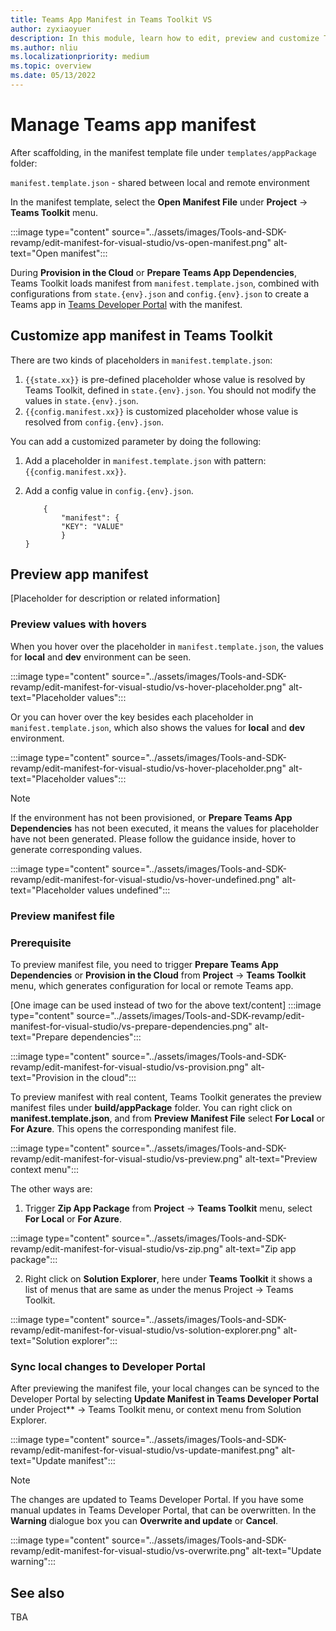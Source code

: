 ```yaml
---
title: Teams App Manifest in Teams Toolkit VS
author: zyxiaoyuer
description: In this module, learn how to edit, preview and customize Teams App Manifest in the different environment for Visual Studio.
ms.author: nliu
ms.localizationpriority: medium
ms.topic: overview
ms.date: 05/13/2022
---
```


# Manage Teams app manifest

After scaffolding, in the manifest template file under `templates/appPackage` folder:

`manifest.template.json` - shared between local and remote environment

In the manifest template, select the **Open Manifest File** under **Project** -> **Teams Toolkit** menu.

:::image type="content" source="../assets/images/Tools-and-SDK-revamp/edit-manifest-for-visual-studio/vs-open-manifest.png" alt-text="Open manifest":::

During **Provision in the Cloud** or **Prepare Teams App Dependencies**, Teams Toolkit loads manifest from `manifest.template.json`, combined with configurations from `state.{env}.json` and `config.{env}.json` to create a Teams app in [Teams Developer Portal](https://dev.teams.microsoft.com/apps) with the manifest.

## Customize app manifest in Teams Toolkit

There are two kinds of placeholders in `manifest.template.json`:

1. `{{state.xx}}` is pre-defined placeholder whose value is resolved by Teams Toolkit, defined in `state.{env}.json`. You should not modify the values in `state.{env}.json`.
2. `{{config.manifest.xx}}` is customized placeholder whose value is resolved from `config.{env}.json`.

You can add a customized parameter by doing the following:

1. Add a placeholder in `manifest.template.json` with pattern: `{{config.manifest.xx}}`.
2. Add a config value in `config.{env}.json`.

    ```
        {
            "manifest": {
            "KEY": "VALUE"
            }
    }
    ```

## Preview app manifest

[Placeholder for description or related information]

### Preview values with hovers

When you hover over the placeholder in `manifest.template.json`, the values for **local** and **dev** environment can be seen.

:::image type="content" source="../assets/images/Tools-and-SDK-revamp/edit-manifest-for-visual-studio/vs-hover-placeholder.png" alt-text="Placeholder values":::

Or you can hover over the key besides each placeholder in `manifest.template.json`, which also shows the values for **local** and **dev** environment.

:::image type="content" source="../assets/images/Tools-and-SDK-revamp/edit-manifest-for-visual-studio/vs-hover-placeholder.png" alt-text="Placeholder values":::

> [!NOTE]
> If the environment has not been provisioned, or **Prepare Teams App Dependencies** has not been executed, it means the values for placeholder have not been generated. Please follow the guidance inside, hover to generate corresponding values.

:::image type="content" source="../assets/images/Tools-and-SDK-revamp/edit-manifest-for-visual-studio/vs-hover-undefined.png" alt-text="Placeholder values undefined":::

### Preview manifest file

### Prerequisite

To preview manifest file, you need to trigger **Prepare Teams App Dependencies** or **Provision in the Cloud** from **Project** -> **Teams Toolkit** menu, which generates configuration for local or remote Teams app.

[One image can be used instead of two for the above text/content]
:::image type="content" source="../assets/images/Tools-and-SDK-revamp/edit-manifest-for-visual-studio/vs-prepare-dependencies.png" alt-text="Prepare dependencies":::

:::image type="content" source="../assets/images/Tools-and-SDK-revamp/edit-manifest-for-visual-studio/vs-provision.png" alt-text="Provision in the cloud":::

To preview manifest with real content, Teams Toolkit generates the preview manifest files under **build/appPackage** folder. You can right click on **manifest.template.json**, and from **Preview Manifest File** select **For Local** or **For Azure**. This opens the corresponding manifest file.

:::image type="content" source="../assets/images/Tools-and-SDK-revamp/edit-manifest-for-visual-studio/vs-preview.png" alt-text="Preview context menu":::

The other ways are:

1. Trigger **Zip App Package** from **Project** -> **Teams Toolkit** menu, select **For Local** or **For Azure**.

:::image type="content" source="../assets/images/Tools-and-SDK-revamp/edit-manifest-for-visual-studio/vs-zip.png" alt-text="Zip app package":::

2. Right click on **Solution Explorer**, here under **Teams Toolkit** it shows a list of menus that are same as under the menus Project -> Teams Toolkit.

:::image type="content" source="../assets/images/Tools-and-SDK-revamp/edit-manifest-for-visual-studio/vs-solution-explorer.png" alt-text="Solution explorer":::

### Sync local changes to Developer Portal

After previewing the manifest file, your local changes can be synced to the Developer Portal by selecting **Update Manifest in Teams Developer Portal** under Project** -> Teams Toolkit menu, or context menu from Solution Explorer.

:::image type="content" source="../assets/images/Tools-and-SDK-revamp/edit-manifest-for-visual-studio/vs-update-manifest.png" alt-text="Update manifest":::

> [!NOTE]
> The changes are updated to Teams Developer Portal. If you have some manual updates in Teams Developer Portal, that can be overwritten. In the **Warning** dialogue box you can **Overwrite and update** or **Cancel**.

:::image type="content" source="../assets/images/Tools-and-SDK-revamp/edit-manifest-for-visual-studio/vs-overwrite.png" alt-text="Update warning":::

## See also

TBA

